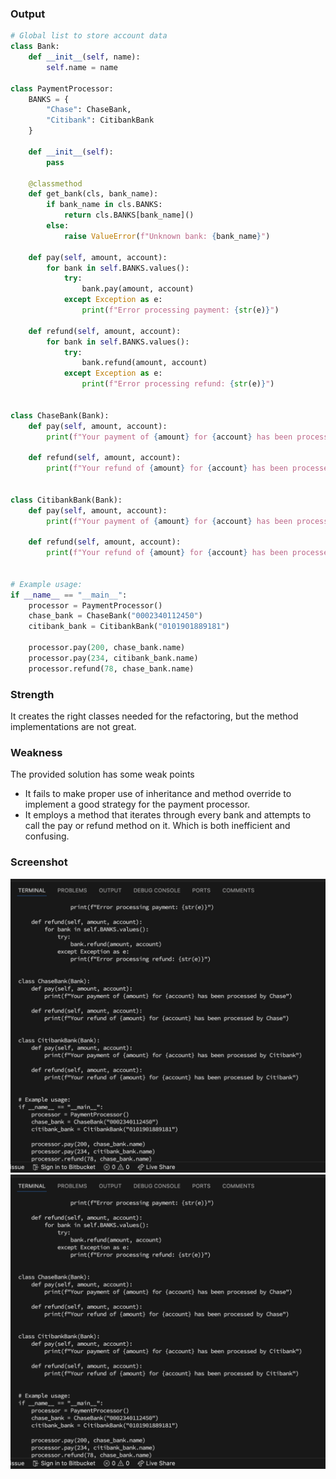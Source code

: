 ### Output

```python
# Global list to store account data
class Bank:
    def __init__(self, name):
        self.name = name

class PaymentProcessor:
    BANKS = {
        "Chase": ChaseBank,
        "Citibank": CitibankBank
    }

    def __init__(self):
        pass

    @classmethod
    def get_bank(cls, bank_name):
        if bank_name in cls.BANKS:
            return cls.BANKS[bank_name]()
        else:
            raise ValueError(f"Unknown bank: {bank_name}")

    def pay(self, amount, account):
        for bank in self.BANKS.values():
            try:
                bank.pay(amount, account)
            except Exception as e:
                print(f"Error processing payment: {str(e)}")

    def refund(self, amount, account):
        for bank in self.BANKS.values():
            try:
                bank.refund(amount, account)
            except Exception as e:
                print(f"Error processing refund: {str(e)}")


class ChaseBank(Bank):
    def pay(self, amount, account):
        print(f"Your payment of {amount} for {account} has been processed by Chase")

    def refund(self, amount, account):
        print(f"Your refund of {amount} for {account} has been processed by Chase")


class CitibankBank(Bank):
    def pay(self, amount, account):
        print(f"Your payment of {amount} for {account} has been processed by Citibank")

    def refund(self, amount, account):
        print(f"Your refund of {amount} for {account} has been processed by Citibank")


# Example usage:
if __name__ == "__main__":
    processor = PaymentProcessor()
    chase_bank = ChaseBank("0002340112450")
    citibank_bank = CitibankBank("0101901889181")

    processor.pay(200, chase_bank.name)
    processor.pay(234, citibank_bank.name)
    processor.refund(78, chase_bank.name)

```

### Strength

It creates the right classes needed for the refactoring, but the method implementations are not great.

### Weakness

The provided solution has some weak points

- It fails to make proper use of inheritance and method override to implement a good strategy for the payment processor.
- It employs a method that iterates through every bank and attempts to call the pay or refund method on it. Which is both inefficient and confusing.

### Screenshot

![alt text](image2.png)
![alt text](image2.png)
